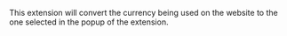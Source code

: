 This extension will convert the currency being used on the website to the one selected in the popup of the extension.